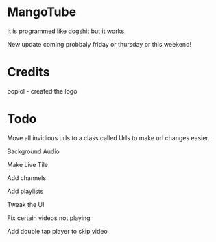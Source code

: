 # MangoTube

It is programmed like dogshit but it works.

New update coming probbaly friday or thursday or this weekend! 

# Credits

poplol - created the logo

# Todo

Move all invidious urls to a class called Urls to make url changes easier. 

Background Audio

Make Live Tile

Add channels

Add playlists

Tweak the UI

Fix certain videos not playing

Add double tap player to skip video
